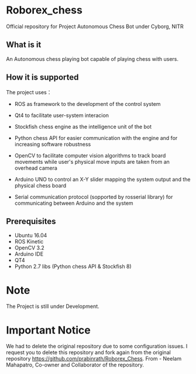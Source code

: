 # Roborex_chess
Official repository for Project Autonomous Chess Bot under Cyborg, NITR

## What is it

An Autonomous chess playing bot capable of playing chess with users.

## How it is supported

The project uses：

* ROS as framework to the development of the control system

* Qt4 to facilitate user-system interacion

* Stockfish chess engine as the intelligence unit of the bot

* Python chess API for easier communication with the engine and for increasing software robustness 

* OpenCV to facilitate computer vision algorithms to track board movements while user's physical move inputs are taken from an overhead camera

* Arduino UNO to control an X-Y slider mapping the system output and the physical chess board

* Serial communication protocol (sopported by rosserial library) for communicating between Arduino and the system

## Prerequisites

* Ubuntu 16.04
* ROS Kinetic
* OpenCV 3.2
* Arduino IDE
* QT4
* Python 2.7 libs (Python chess API & Stockfish 8)

# Note
The Project is still under Development.

# Important Notice
We had to delete the original repository due to some configuration issues. I request you to delete this repository and fork again from the original repository https://github.com/prabinrath/Roborex_Chess. 
From - Neelam Mahapatro, Co-owner and Collaborator of the repository.
